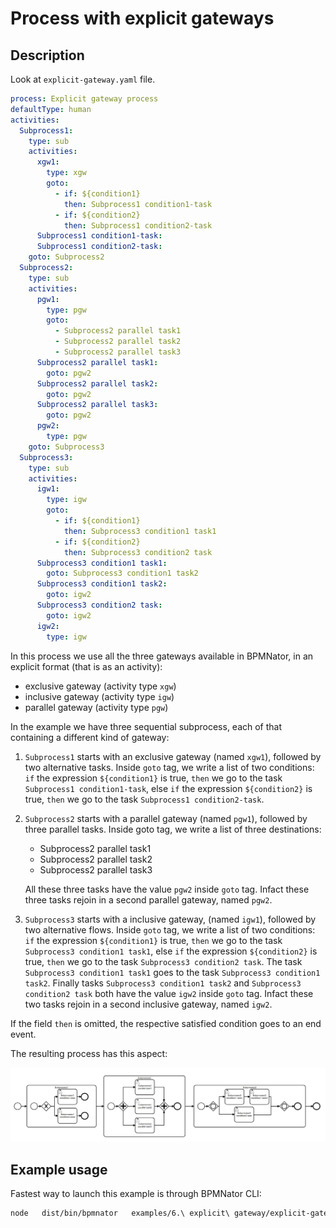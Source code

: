 # Process with explicit gateways

## Description

Look at `explicit-gateway.yaml` file.

```YAML
process: Explicit gateway process
defaultType: human
activities:
  Subprocess1:
    type: sub
    activities:
      xgw1:
        type: xgw
        goto:
          - if: ${condition1}
            then: Subprocess1 condition1-task
          - if: ${condition2}
            then: Subprocess1 condition2-task
      Subprocess1 condition1-task:
      Subprocess1 condition2-task:
    goto: Subprocess2
  Subprocess2:
    type: sub
    activities:
      pgw1:
        type: pgw
        goto:
          - Subprocess2 parallel task1
          - Subprocess2 parallel task2
          - Subprocess2 parallel task3
      Subprocess2 parallel task1:
        goto: pgw2
      Subprocess2 parallel task2:
        goto: pgw2
      Subprocess2 parallel task3:
        goto: pgw2
      pgw2:
        type: pgw
    goto: Subprocess3
  Subprocess3:
    type: sub
    activities:
      igw1:
        type: igw
        goto:
          - if: ${condition1}
            then: Subprocess3 condition1 task1
          - if: ${condition2}
            then: Subprocess3 condition2 task
      Subprocess3 condition1 task1:
        goto: Subprocess3 condition1 task2
      Subprocess3 condition1 task2:
        goto: igw2
      Subprocess3 condition2 task:
        goto: igw2
      igw2:
        type: igw
```

In this process we use all the three gateways available in BPMNator, in an explicit format (that is as an activity):
- exclusive gateway (activity type `xgw`)
- inclusive gateway (activity type `igw`)
- parallel gateway (activity type `pgw`)

In the example we have three sequential subprocess, each of that containing a different kind of gateway:

1. `Subprocess1` starts with an exclusive gateway (named `xgw1`), followed by two alternative tasks. Inside `goto` tag, we write a list of two conditions: `if` the expression `${condition1}` is true, `then` we go to the task `Subprocess1 condition1-task`, else `if` the expression `${condition2}` is true, `then` we go to the task `Subprocess1 condition2-task`.

2. `Subprocess2` starts with a parallel gateway (named `pgw1`), followed by three parallel tasks. Inside goto tag, we write a list of three destinations: 
    - Subprocess2 parallel task1
    - Subprocess2 parallel task2
    - Subprocess2 parallel task3  

    All these three tasks have the value `pgw2` inside `goto` tag. Infact these three tasks rejoin in a second parallel gateway, named `pgw2`.

3. `Subprocess3` starts with a inclusive gateway, (named `igw1`), followed by two alternative flows. Inside `goto` tag, we write a list of two conditions: `if` the expression `${condition1}` is true, `then` we go to the task `Subprocess3 condition1 task1`, else `if` the expression `${condition2}` is true, `then` we go to the task `Subprocess3 condition2 task`. The task `Subprocess3 condition1 task1` goes to the task `Subprocess3 condition1 task2`. Finally tasks `Subprocess3 condition1 task2` and `Subprocess3 condition2 task` both have the value `igw2` inside `goto` tag. Infact these two tasks rejoin in a second inclusive gateway, named `igw2`.

If the field `then` is omitted, the respective satisfied condition goes to an end event.

The resulting process has this aspect:

![Explicit gateway](explicit-gateway.png?raw=true)

## Example usage
Fastest way to launch this example is through BPMNator CLI:

```BASH
node   dist/bin/bpmnator   examples/6.\ explicit\ gateway/explicit-gateway.yaml   examples/6.\ explicit\ gateway/explicit-gateway.bpmn
```